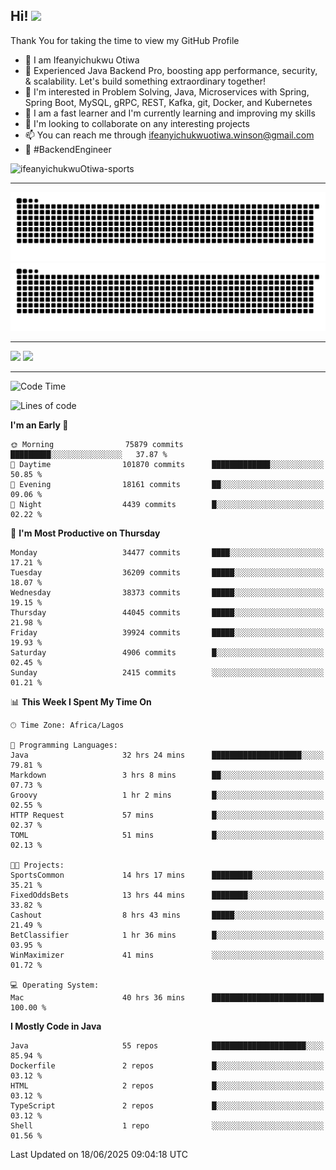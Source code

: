 <!-- BLOG-POST-LIST:START --><!-- BLOG-POST-LIST:END -->

## Hi! <img src="https://media.giphy.com/media/hvRJCLFzcasrR4ia7z/giphy.gif" width="4%"> 

Thank You for taking the time to view my GitHub Profile

- 👋 I am Ifeanyichukwu Otiwa
- 🚀 Experienced Java Backend Pro, boosting app performance, security, & scalability. Let's build something extraordinary together!
- 👀 I'm interested in Problem Solving, Java, Microservices with Spring, Spring Boot, MySQL, gRPC, REST, Kafka, git, Docker, and Kubernetes
- 🌱 I am a fast learner and I'm currently learning and improving my skills
- 💞️ I'm looking to collaborate on any interesting projects
- 📫 You can reach me through ifeanyichukwuotiwa.winson@gmail.com
- 🚀 #BackendEngineer

<p align="left" marginTop="10px"> <img src="https://komarev.com/ghpvc/?username=ifeanyichukwuOtiwa-sports&label=Profile%20views&color=0e75b6&style=for-the-badge" alt="ifeanyichukwuOtiwa-sports" /> </p>

***

<!--🐍📈SNAKEGRAPH / 🌐WEBSITE: https://github.com/Platane/snk -->
![github contribution grid snake animation](https://raw.githubusercontent.com/ifeanyichukwuOtiwa-sports/ifeanyichukwuOtiwa-sports/output/github-contribution-grid-snake-dark.svg#gh-dark-mode-only)![github contribution grid snake animation](https://raw.githubusercontent.com/ifeanyichukwuOtiwa-sports/ifeanyichukwuOtiwa-sports/output/github-contribution-grid-snake.svg#gh-light-mode-only)

***

<p float="left">
  <img float="left" src="https://github-readme-stats.vercel.app/api?username=ifeanyichukwuOtiwa-sports&count_private=true&include_all_commits=true&theme=react&show_icons=true" />
  <img float="right" src="https://github-readme-stats.vercel.app/api/top-langs/?username=ifeanyichukwuOtiwa-sports&layout=compact&show_icons=true&theme=react" /> 
</p>

***



<!--START_SECTION:waka-->
![Code Time](http://img.shields.io/badge/Code%20Time-3%2C842%20hrs%2025%20mins-blue)

![Lines of code](https://img.shields.io/badge/From%20Hello%20World%20I%27ve%20Written-53.9%20million%20lines%20of%20code-blue)

**I'm an Early 🐤** 

```text
🌞 Morning                75879 commits       █████████░░░░░░░░░░░░░░░░   37.87 % 
🌆 Daytime                101870 commits      █████████████░░░░░░░░░░░░   50.85 % 
🌃 Evening                18161 commits       ██░░░░░░░░░░░░░░░░░░░░░░░   09.06 % 
🌙 Night                  4439 commits        █░░░░░░░░░░░░░░░░░░░░░░░░   02.22 % 
```
📅 **I'm Most Productive on Thursday** 

```text
Monday                   34477 commits       ████░░░░░░░░░░░░░░░░░░░░░   17.21 % 
Tuesday                  36209 commits       █████░░░░░░░░░░░░░░░░░░░░   18.07 % 
Wednesday                38373 commits       █████░░░░░░░░░░░░░░░░░░░░   19.15 % 
Thursday                 44045 commits       █████░░░░░░░░░░░░░░░░░░░░   21.98 % 
Friday                   39924 commits       █████░░░░░░░░░░░░░░░░░░░░   19.93 % 
Saturday                 4906 commits        █░░░░░░░░░░░░░░░░░░░░░░░░   02.45 % 
Sunday                   2415 commits        ░░░░░░░░░░░░░░░░░░░░░░░░░   01.21 % 
```


📊 **This Week I Spent My Time On** 

```text
🕑︎ Time Zone: Africa/Lagos

💬 Programming Languages: 
Java                     32 hrs 24 mins      ████████████████████░░░░░   79.81 % 
Markdown                 3 hrs 8 mins        ██░░░░░░░░░░░░░░░░░░░░░░░   07.73 % 
Groovy                   1 hr 2 mins         █░░░░░░░░░░░░░░░░░░░░░░░░   02.55 % 
HTTP Request             57 mins             █░░░░░░░░░░░░░░░░░░░░░░░░   02.37 % 
TOML                     51 mins             █░░░░░░░░░░░░░░░░░░░░░░░░   02.13 % 

🐱‍💻 Projects: 
SportsCommon             14 hrs 17 mins      █████████░░░░░░░░░░░░░░░░   35.21 % 
FixedOddsBets            13 hrs 44 mins      ████████░░░░░░░░░░░░░░░░░   33.82 % 
Cashout                  8 hrs 43 mins       █████░░░░░░░░░░░░░░░░░░░░   21.49 % 
BetClassifier            1 hr 36 mins        █░░░░░░░░░░░░░░░░░░░░░░░░   03.95 % 
WinMaximizer             41 mins             ░░░░░░░░░░░░░░░░░░░░░░░░░   01.72 % 

💻 Operating System: 
Mac                      40 hrs 36 mins      █████████████████████████   100.00 % 
```

**I Mostly Code in Java** 

```text
Java                     55 repos            █████████████████████░░░░   85.94 % 
Dockerfile               2 repos             █░░░░░░░░░░░░░░░░░░░░░░░░   03.12 % 
HTML                     2 repos             █░░░░░░░░░░░░░░░░░░░░░░░░   03.12 % 
TypeScript               2 repos             █░░░░░░░░░░░░░░░░░░░░░░░░   03.12 % 
Shell                    1 repo              ░░░░░░░░░░░░░░░░░░░░░░░░░   01.56 % 
```




 Last Updated on 18/06/2025 09:04:18 UTC
<!--END_SECTION:waka-->

<!--
<p align="center">
![trophy](https://github-profile-trophy.vercel.app/?username=ifeanyichukwuOtiwa-sports&theme=onedark) (https://github.com/ryo-ma/github-profile-trophy)
</p>
-->

<!---
ifeanyi-otiwa/ifeanyi-otiwa is a ✨ special ✨ repository because its `README.md` (this file) appears on your GitHub profile.
You can click the Preview link to take a look at your changes.
--->

